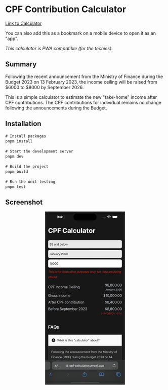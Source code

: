 # CPF Contribution Calculator

[Link to Calculator](https://cpf-contribution-calculator.vercel.app)

You can also add this as a bookmark on a mobile device to open it as an "app".

_This calculator is PWA compatible (for the techies)._

## Summary

Following the recent announcement from the Ministry of Finance during the Budget 2023 on 13 February 2023, the income ceiling will be raised from $6000 to $8000 by September 2026.

This is a simple calculator to estimate the new "take-home" income after CPF contributions. The CPF contributions for individual remains no change following the announcements during the Budget.

## Installation

```shell
# Install packages
pnpm install

# Start the development server
pnpm dev

# Build the project
pnpm build

# Run the unit testing
pnpm test
```

## Screenshot

<p align="center">
    <img src="screenshot.png" width="50%" height="50%" alt="Screenshot">
</p>
